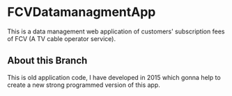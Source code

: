 # FCVDatamanagmentApp
This is a data management web application of customers' subscription fees of FCV (A TV cable operator service).
## About this Branch
This is old application code, I have developed in 2015 which gonna help to create a new strong programmed version of this app.